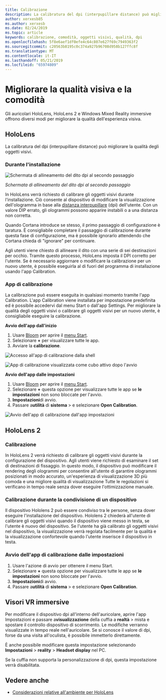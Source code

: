 ```yaml
---
title: Calibrazione
description: La calibratura del dpi (interpupillare distance) può migliorare la qualità degli oggetti visivi. Sia HoloLens che gli auricolari a realtà mista di Windows offrono modi per personalizzare il dispositivo.
author: xerxesb85
ms.author: xerxesb
ms.date: 02/24/2019
ms.topic: article
keywords: calibrazione, comodità, oggetti visivi, qualità, dpi
ms.openlocfilehash: 5f8e6aef1df0efe4c64c807e627f69c7949363f2
ms.sourcegitcommit: c20563b8195c0c374a927b96708d958b127ffc8f
ms.translationtype: MT
ms.contentlocale: it-IT
ms.lasthandoff: 05/21/2019
ms.locfileid: "65974809"
---
```

# <a name="improve-visual-quality-and-comfort"></a>Migliorare la qualità visiva e la comodità
Gli auricolari HoloLens, HoloLens 2 e Windows Mixed Reality immersive offrono diversi modi per migliorare la qualità dell'esperienza visiva. 

## <a name="hololens"></a>HoloLens

La calibratura del dpi (interpupillare distance) può migliorare la qualità degli oggetti visivi.

### <a name="during-setup"></a>Durante l'installazione

![Schermata di allineamento del dito dpi al secondo passaggio](images/ipd-finger-alignment-300px.jpg)<br>

*Schermata di allineamento del dito dpi al secondo passaggio*

In HoloLens verrà richiesto di calibrare gli oggetti visivi durante l'installazione. Ciò consente al dispositivo di modificare la visualizzazione dell'ologramma in base alla [distanza interpupillare](https://en.wikipedia.org/wiki/Interpupillary_distance) (dpi) dell'utente. Con un valore DIP errato, gli ologrammi possono apparire instabili o a una distanza non corretta.

Quando Cortana introduce se stesso, il primo passaggio di configurazione è taratura. È consigliabile completare il passaggio di calibrazione durante questa fase di configurazione, ma è possibile ignorarlo attendendo che Cortana chieda di "ignorare" per continuare.

Agli utenti viene chiesto di allineare il dito con una serie di sei destinazioni per occhio. Tramite questo processo, HoloLens imposta il DPI corretto per l'utente. Se è necessario aggiornare o modificare la calibrazione per un nuovo utente, è possibile eseguirla al di fuori del programma di installazione usando l'app Calibration.

### <a name="calibration-app"></a>App di calibrazione

La calibrazione può essere eseguita in qualsiasi momento tramite l'app Calibration. L'app Calibration viene installata per impostazione predefinita ed è possibile accedervi dal menu Start o dall'app Settings. Per migliorare la qualità degli oggetti visivi o calibrare gli oggetti visivi per un nuovo utente, è consigliabile eseguire la calibrazione.

**Avvio dell'app dall'inizio**
1. Usare [Bloom](gestures.md#bloom) per aprire il [menu Start](navigating-the-windows-mixed-reality-home.md#start-menu).
2. Selezionare **+** per visualizzare tutte le app.
3. Avviare la **calibrazione**.

![Accesso all'app di calibrazione dalla shell](images/calibration-shell.png)

![App di calibrazione visualizzata come cubo attivo dopo l'avvio](images/calibration-livecube-200px.png)

**Avvio dell'app dalle impostazioni**
1. Usare [Bloom](gestures.md#bloom) per aprire il [menu Start](navigating-the-windows-mixed-reality-home.md#start-menu).
2. Selezionare **+** questa opzione per visualizzare tutte le app se **le impostazioni** non sono bloccate per l'avvio.
3. **Impostazioni**di avvio.
4. Passare a**utilità** di **sistema** > e selezionare **Open Calibration**.

![Avvio dell'app di calibrazione dall'app impostazioni](images/calibration-settings-500px.jpg)

## <a name="hololens-2"></a>HoloLens 2

### <a name="calibration"></a>Calibrazione 

In HoloLens 2 verrà richiesto di calibrare gli oggetti visivi durante la configurazione del dispositivo. Agli utenti viene richiesto di esaminare il set di destinazioni di fissaggio. In questo modo, il dispositivo può modificare il rendering degli ologrammi per consentire all'utente di garantire ologrammi posizionati in modo accurato, un'esperienza di visualizzazione 3D più comoda e una migliore qualità di visualizzazione Tutte le regolazioni si verificano in tempo reale senza dover eseguire l'ottimizzazione manuale. 

### <a name="calibration-when-sharing-a-device"></a>Calibrazione durante la condivisione di un dispositivo 

Il dispositivo Hololens 2 può essere condiviso tra le persone, senza dover eseguire l'installazione del dispositivo. Hololens 2 chiederà all'utente di calibrare gli oggetti visivi quando il dispositivo viene messo in testa, se l'utente è nuovo del dispositivo. Se l'utente ha già calibrato gli oggetti visivi nel dispositivo, la visualizzazione verrà regolata facilmente per la qualità e la visualizzazione confortevole quando l'utente inserisce il dispositivo in testa.  

### <a name="launching-the-calibration-app-from-settings"></a>Avvio dell'app di calibrazione dalle impostazioni
1. Usare l'azione di avvio per ottenere il menu Start.
2. Selezionare **+** questa opzione per visualizzare tutte le app se **le impostazioni** non sono bloccate per l'avvio.
3. **Impostazioni**di avvio.
4. Passare a**utilità** di **sistema** > e selezionare **Open Calibration**.

## <a name="immersive-headsets"></a>Visori VR immersive

Per modificare il dispositivo dpi all'interno dell'auricolare, aprire l'app Impostazioni e passare a**visualizzazione** della cuffia a **realtà** > mista e spostare il controllo dispositivo di scorrimento. Le modifiche verranno visualizzate in tempo reale nell'auricolare. Se si conosce il valore di dpi, forse da una visita all'oculista, è possibile immetterlo direttamente.

È anche possibile modificare questa impostazione selezionando **Impostazioni** > **reality** > **Headset display** nel PC.

Se la cuffia non supporta la personalizzazione di dpi, questa impostazione verrà disabilitata.

## <a name="see-also"></a>Vedere anche
* [Considerazioni relative all'ambiente per HoloLens](environment-considerations-for-hololens.md)
